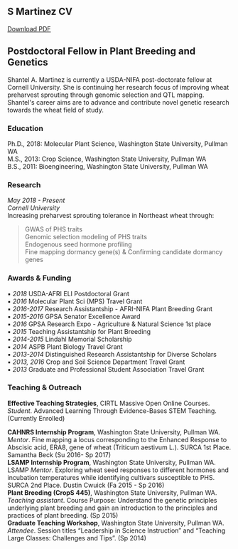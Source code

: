 ## S Martinez CV 

[Download PDF]()

## Postdoctoral Fellow in Plant Breeding and Genetics  

Shantel A. Martinez is currently a USDA-NIFA post-doctorate fellow at Cornell University. She is continuing her research focus of improving wheat preharvest sprouting through genomic selection and QTL mapping. Shantel's career aims are to advance and contribute novel genetic research towards the wheat field of study.    

### Education 

Ph.D., 2018: Molecular Plant Science, Washington State University, Pullman WA   
M.S., 2013: Crop Science, Washington State University, Pullman WA  
B.S., 2011: Bioengineering, Washington State University, Pullman WA  

### Research  

*May 2018 - Present*  
*Cornell University*  
Increasing preharvest sprouting tolerance in Northeast wheat through:   

> GWAS of PHS traits  
> Genomic selection modeling of PHS traits  
> Endogenous seed hormone profiling  
> Fine mapping dormancy gene(s) & Confirming candidate dormancy genes  

### Awards & Funding 
▪ *2018* USDA-AFRI ELI Postdoctoral Grant  
▪ *2016* Molecular Plant Sci (MPS) Travel Grant  
▪ *2016-2017* Research Assistantship - AFRI-NIFA Plant Breeding Grant   
▪ *2015-2016* GPSA Senator Excellence Award  
▪ *2016* GPSA Research Expo - Agriculture & Natural Science 1st place  
▪ *2015* Teaching Assistantship for Plant Breeding  
▪ *2014-2015* Lindahl Memorial Scholarship  
▪ *2014* ASPB Plant Biology Travel Grant  
▪ *2013-2014* Distinguished Research Assistantship for Diverse Scholars  
▪ *2013, 2016* Crop and Soil Science Department Travel Grant  
▪ *2013* Graduate and Professional Student Association Travel Grant  

### Teaching & Outreach   
**Effective Teaching Strategies**, CIRTL Massive Open Online Courses. *Student*. Advanced Learning Through Evidence-Bases STEM Teaching. (Currently Enrolled)  

**CAHNRS Internship Program**, Washington State University, Pullman WA. *Mentor*. Fine mapping a locus corresponding to the Enhanced Response to Abscisic acid, ERA8, gene of wheat (Triticum aestivum L.). SURCA 1st Place. Samantha Beck (Su 2016- Sp 2017)  
**LSAMP Internship Program**, Washington State University, Pullman WA. LSAMP *Mentor*. Exploring wheat seed responses to different hormones and incubation temperatures while identifying cultivars susceptible to PHS. SURCA 2nd Place. Dustin Cwuick (Fa 2015 - Sp 2016)  
**Plant Breeding (CropS 445)**, Washington State University, Pullman WA. *Teaching assistant*. Course Purpose: Understand the genetic principles underlying plant breeding and gain an introduction to the principles and practices of plant breeding. (Sp 2015)  
**Graduate Teaching Workshop**, Washington State University, Pullman WA. *Attendee*. Session titles “Leadership in Science Instruction” and “Teaching Large Classes: Challenges and Tips”. (Sp 2014)  

